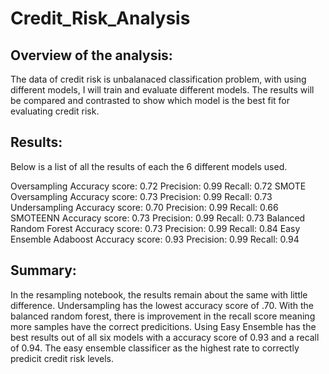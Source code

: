# Credit_Risk_Analysis

## Overview of the analysis:
The data of credit risk is unbalanaced classification problem, with using different models, I will
train and evaluate different models. The results will be compared and contrasted to show which model 
is the best fit for evaluating credit risk.

## Results: 

Below is a list of all the results of each the 6 different models used.

Oversampling
	Accuracy score: 0.72
	Precision: 0.99
	Recall: 0.72
SMOTE Oversampling
	Accuracy score: 0.73
	Precision: 0.99
	Recall: 0.73
Undersampling
	Accuracy score: 0.70
	Precision: 0.99
	Recall: 0.66
SMOTEENN 
	Accuracy score: 0.73
	Precision: 0.99
	Recall: 0.73
Balanced Random Forest
	Accuracy score: 0.73
	Precision: 0.99
	Recall: 0.84
Easy Ensemble Adaboost
	Accuracy score: 0.93
	Precision: 0.99
	Recall: 0.94

## Summary: 

In the resampling notebook, the results remain about the same with little difference. Undersampling has the lowest accuracy score of .70. 
With the balanced random forest, there is improvement in the recall score meaning more samples have the correct predicitions. 
Using Easy Ensemble has the best results out of all six models with a accuracy score of 0.93 and a recall of 0.94. The easy ensemble classificer 
as the highest rate to correctly predicit credit risk levels.

